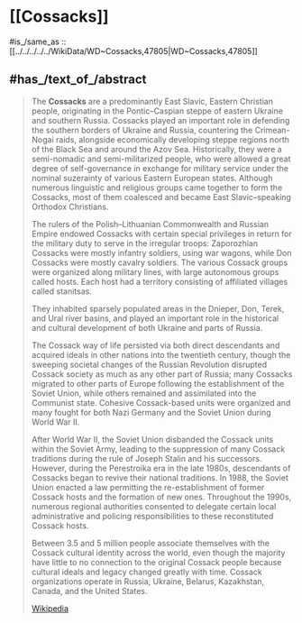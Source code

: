 
# [[Cossacks]] 

#is_/same_as :: [[../../../../../WikiData/WD~Cossacks,47805|WD~Cossacks,47805]] 

## #has_/text_of_/abstract 

> The **Cossacks** are a predominantly East Slavic, Eastern Christian people, originating in the Pontic–Caspian steppe of eastern Ukraine and southern Russia. Cossacks played an important role in defending the southern borders of Ukraine and Russia, countering the Crimean-Nogai raids, alongside economically developing steppe regions north of the Black Sea and around the Azov Sea. Historically, they were a semi-nomadic and semi-militarized people, who were allowed a great degree of self-governance in exchange for military service under the nominal suzerainty of various Eastern European states. Although numerous linguistic and religious groups came together to form the Cossacks, most of them coalesced and became East Slavic–speaking Orthodox Christians.
>
> The rulers of the Polish–Lithuanian Commonwealth and Russian Empire endowed Cossacks with certain special privileges in return for the military duty to serve in the irregular troops: Zaporozhian Cossacks were mostly infantry soldiers, using war wagons, while Don Cossacks were mostly cavalry soldiers. The various Cossack groups were organized along military lines, with large autonomous groups called hosts. Each host had a territory consisting of affiliated villages called stanitsas.
>
> They inhabited sparsely populated areas in the Dnieper, Don, Terek, and Ural river basins, and played an important role in the historical and cultural development of both Ukraine and parts of Russia.
>
> The Cossack way of life persisted via both direct descendants and acquired ideals in other nations into the twentieth century, though the sweeping societal changes of the Russian Revolution disrupted Cossack society as much as any other part of Russia; many Cossacks migrated to other parts of Europe following the establishment of the Soviet Union, while others remained and assimilated into the Communist state.  Cohesive Cossack-based units were organized and many fought for both Nazi Germany and the Soviet Union during World War II.
>
> After World War II, the Soviet Union disbanded the Cossack units within the Soviet Army, leading to the suppression of many Cossack traditions during the rule of Joseph Stalin and his successors. However, during the Perestroika era in the late 1980s, descendants of Cossacks began to revive their national traditions. In 1988, the Soviet Union enacted a law permitting the re-establishment of former Cossack hosts and the formation of new ones. Throughout the 1990s, numerous regional authorities consented to delegate certain local administrative and policing responsibilities to these reconstituted Cossack hosts.
>
> Between 3.5 and 5 million people associate themselves with the Cossack cultural identity across the world, even though the majority have little to no connection to the original Cossack people because cultural ideals and legacy changed greatly with time. Cossack organizations operate in Russia, Ukraine, Belarus, Kazakhstan, Canada, and the United States.
>
> [Wikipedia](https://en.wikipedia.org/wiki/Cossacks) 

